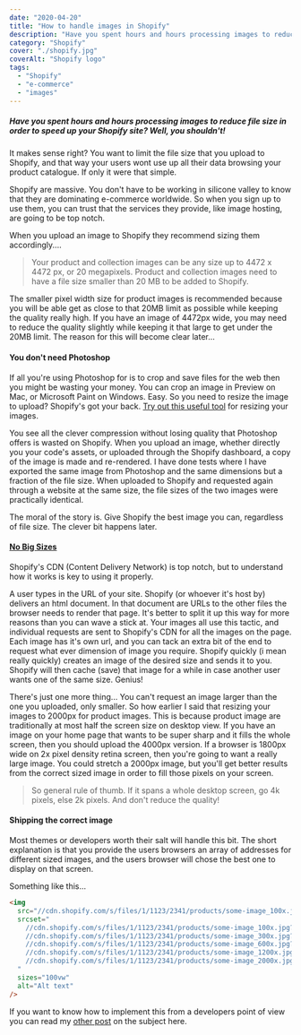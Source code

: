 ```yaml
---
date: "2020-04-20"
title: "How to handle images in Shopify"
description: "Have you spent hours and hours processing images to reduce file size in order to speed up your Shopify site?  Well don't."
category: "Shopify"
cover: "./shopify.jpg"
coverAlt: "Shopify logo"
tags:
  - "Shopify"
  - "e-commerce"
  - "images"
---
```


##### Have you spent hours and hours processing images to reduce file size in order to speed up your Shopify site? Well, you shouldn't!

It makes sense right? You want to limit the file size that you upload to Shopify, and that way your users wont use up all their data browsing your product catalogue. If only it were that simple.

Shopify are massive. You don't have to be working in silicone valley to know that they are dominating e-commerce worldwide. So when you sign up to use them, you can trust that the services they provide, like image hosting, are going to be top notch.

When you upload an image to Shopify they recommend sizing them accordingly....

> Your product and collection images can be any size up to 4472 x 4472 px, or 20 megapixels. Product and collection images need to have a file size smaller than 20 MB to be added to Shopify.

The smaller pixel width size for product images is recommended because you will be able get as close to that 20MB limit as possible while keeping the quality really high. If you have an image of 4472px wide, you may need to reduce the quality slightly while keeping it that large to get under the 20MB limit. The reason for this will become clear later...

#### You don't need Photoshop

If all you're using Photoshop for is to crop and save files for the web then you might be wasting your money. You can crop an image in Preview on Mac, or Microsoft Paint on Windows. Easy. So you need to resize the image to upload? Shopify's got your back. [Try&nbsp;out&nbsp;this&nbsp;useful tool](https://www.shopify.co.uk/tools/image-resizer) for resizing your images.

You see all the clever compression without losing quality that Photoshop offers is wasted on Shopify. When you upload an image, whether directly you your code's assets, or uploaded through the Shopify dashboard, a copy of the image is made and re-rendered. I have done tests where I have exported the same image from Photoshop and the same dimensions but a fraction of the file size. When uploaded to Shopify and requested again through a website at the same size, the file sizes of the two images were practically identical.

The moral of the story is. Give Shopify the best image you can, regardless of file size. The clever bit happens later.

#### [No&nbsp;Big&nbsp;Sizes](https://www.youtube.com/watch?v=zA4jOgMYaS0)

Shopify's CDN (Content Delivery Network) is top notch, but to understand how it works is key to using it properly.

A user types in the URL of your site. Shopify (or whoever it's host by) delivers an html document. In that document are URLs to the other files the browser needs to render that page. It's better to split it up this way for more reasons than you can wave a stick at. Your images all use this tactic, and individual requests are sent to Shopify's CDN for all the images on the page. Each image has it's own url, and you can tack an extra bit of the end to request what ever dimension of image you require. Shopify quickly (i mean really quickly) creates an image of the desired size and sends it to you. Shopify will then cache (save) that image for a while in case another user wants one of the same size. Genius!

There's just one more thing... You can't request an image larger than the one you uploaded, only smaller. So how earlier I said that resizing your images to 2000px for product images. This is because product image are traditionally at most half the screen size on desktop view. If you have an image on your home page that wants to be super sharp and it fills the whole screen, then you should upload the 4000px version. If a browser is 1800px wide on 2x pixel density retina screen, then you're going to want a really large image. You could stretch a 2000px image, but you'll get better results from the correct sized image in order to fill those pixels on your screen.

> So general rule of thumb. If it spans a whole desktop screen, go 4k pixels, else 2k pixels. And don't reduce the quality!

#### Shipping the correct image

Most themes or developers worth their salt will handle this bit. The short explanation is that you provide the users browsers an array of addresses for different sized images, and the users browser will chose the best one to display on that screen.

Something like this...

```html
<img
  src="//cdn.shopify.com/s/files/1/1123/2341/products/some-image_100x.jpg?v=123456"
  srcset="
    //cdn.shopify.com/s/files/1/1123/2341/products/some-image_100x.jpg?v=123456   100w,
    //cdn.shopify.com/s/files/1/1123/2341/products/some-image_300x.jpg?v=123456   300w,
    //cdn.shopify.com/s/files/1/1123/2341/products/some-image_600x.jpg?v=123456   600w,
    //cdn.shopify.com/s/files/1/1123/2341/products/some-image_1200x.jpg?v=123456 1200w,
    //cdn.shopify.com/s/files/1/1123/2341/products/some-image_2000x.jpg?v=123456 2000w
  "
  sizes="100vw"
  alt="Alt text"
/>
```

If you want to know how to implement this from a developers point of view you can read my [other&nbsp;post](https://sandywyper.dev/blog/shopify-image-snippet/) on the subject here.
